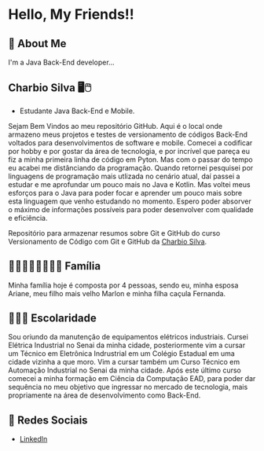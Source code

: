 
# Hello, My Friends!!

## 🚀 About Me
I'm a Java Back-End developer...

## Charbio Silva 🖥️🖱️
- Estudante Java Back-End e Mobile.

Sejam Bem Vindos ao meu repositório GitHub. Aqui é o local onde armazeno meus projetos e testes de versionamento de códigos Back-End voltados para desenvolvimentos de software e mobile. Comecei a codificar por hobby e por gostar da área de tecnologia, e por incrível que pareça eu fiz a minha primeira linha de código em Pyton. Mas com o passar do tempo eu acabei me distânciando da programação. Quando retornei pesquisei por linguagens de programação mais utlizada no cenário atual, daí passei a estudar e me aprofundar um pouco mais no Java e Kotlin. Mas voltei meus esforços para o Java para poder focar e aprender um pouco mais sobre esta linguagem que venho estudando no momento. Espero poder absorver o máximo de informações possíveis para poder desenvolver com qualidade e eficiência. 

Repositório para armazenar resumos sobre Git e GitHub do curso Versionamento de Código com Git e GitHub da [Charbio Silva](https://github.com/Charbinho86).

## 👨🏽‍👩🏽‍👧🏽‍👦🏽 Família 
Minha família hoje é composta por 4 pessoas, sendo eu, minha esposa Ariane, meu filho mais velho Marlon e minha filha caçula Fernanda.

## 👨🏽‍🎓 Escolaridade
Sou oriundo da manutenção de equipamentos elétricos industriais. Cursei Elétrica Industrial no Senai da minha cidade, posteriormente vim a cursar um Técnico em Eletrônica Indrustrial em um Colégio Estadual em uma cidade vizinha a que moro. Vim a cursar também um Curso Técnico em Automação Industrial no Senai da minha cidade. Após este último curso comecei a minha formação em Ciência da Computação EAD, para poder dar sequência no meu objetivo que ingressar no mercado de tecnologia, mais propriamente na área de desenvolvimento como Back-End. 

## 🔎 Redes Sociais
- [LinkedIn](https://www.linkedin.com/in/charbiosilva)
